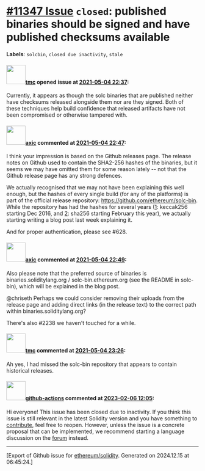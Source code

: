 # [\#11347 Issue](https://github.com/ethereum/solidity/issues/11347) `closed`: published binaries should be signed and have published checksums available
**Labels**: `solcbin`, `closed due inactivity`, `stale`


#### <img src="https://avatars.githubusercontent.com/u/3977?u=ba15c36cd7e0fd2d5fd1a4eb4df77420618a6d9e&v=4" width="50">[tmc](https://github.com/tmc) opened issue at [2021-05-04 22:37](https://github.com/ethereum/solidity/issues/11347):

Currently, it appears as though the solc binaries that are published neither have checksums released alongside them nor are they signed. Both of these techniques help build confidence that released artifacts have not been compromised or otherwise tampered with.

#### <img src="https://avatars.githubusercontent.com/u/20340?v=4" width="50">[axic](https://github.com/axic) commented at [2021-05-04 22:47](https://github.com/ethereum/solidity/issues/11347#issuecomment-832296671):

I think your impression is based on the Github releases page. The release notes on Github used to contain the SHA2-256 hashes of the binaries, but it seems we may have omitted them for some reason lately -- not that the Github release page has any strong defences.

We actually recognised that we may not have been explaining this well enough, but the hashes of every single build (for any of the platforms) is part of the official release repository: https://github.com/ethereum/solc-bin. While the repository has had the hashes for several years ([1](https://github.com/ethereum/solc-bin/pull/15): keccak256 starting Dec 2016, and [2](https://github.com/ethereum/solc-bin/pull/82): sha256 starting February this year), we actually starting writing a blog post last week explaining it.

And for proper authentication, please see #628.

#### <img src="https://avatars.githubusercontent.com/u/20340?v=4" width="50">[axic](https://github.com/axic) commented at [2021-05-04 22:49](https://github.com/ethereum/solidity/issues/11347#issuecomment-832297505):

Also please note that the preferred source of binaries is binaries.soliditylang.org / solc-bin.ethereum.org (see the README in solc-bin), which will be explained in the blog post.

@chriseth Perhaps we could consider removing their uploads from the release page and adding direct links (in the release text) to the correct path within binaries.soliditylang.org?

There's also #2238 we haven't touched for a while.

#### <img src="https://avatars.githubusercontent.com/u/3977?u=ba15c36cd7e0fd2d5fd1a4eb4df77420618a6d9e&v=4" width="50">[tmc](https://github.com/tmc) commented at [2021-05-04 23:26](https://github.com/ethereum/solidity/issues/11347#issuecomment-832312246):

Ah yes, I had missed the solc-bin repository that appears to contain historical releases.

#### <img src="https://avatars.githubusercontent.com/in/15368?v=4" width="50">[github-actions](https://github.com/apps/github-actions) commented at [2023-02-06 12:05](https://github.com/ethereum/solidity/issues/11347#issuecomment-1418975319):

Hi everyone! This issue has been closed due to inactivity.
If you think this issue is still relevant in the latest Solidity version and you have something to [contribute](https://docs.soliditylang.org/en/latest/contributing.html), feel free to reopen.
However, unless the issue is a concrete proposal that can be implemented, we recommend starting a language discussion on the [forum](https://forum.soliditylang.org) instead.


-------------------------------------------------------------------------------



[Export of Github issue for [ethereum/solidity](https://github.com/ethereum/solidity). Generated on 2024.12.15 at 06:45:24.]
